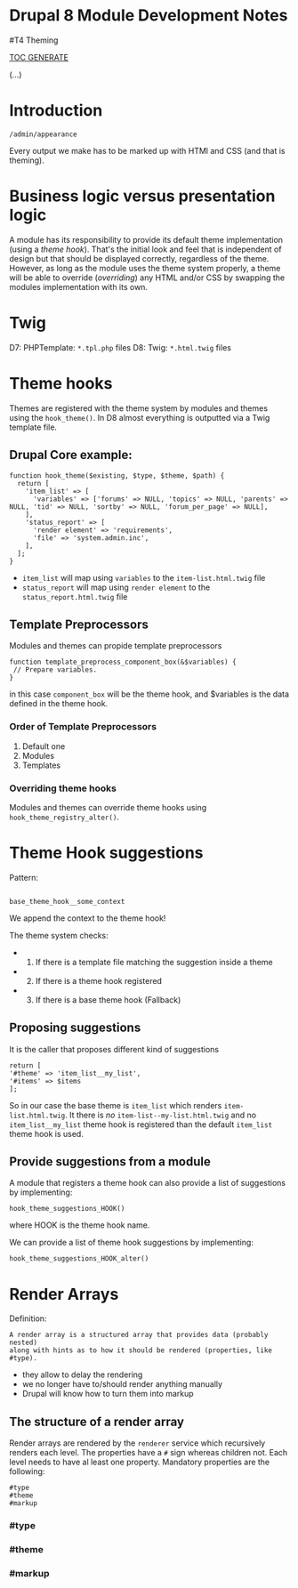 # Drupal 8 Module Development Notes

#T4 Theming

[TOC GENERATE](https://magnetikonline.github.io/markdown-toc-generate/)

(...)

# Introduction

`/admin/appearance`

Every output we make has to be marked up with HTMl and CSS (and that is theming).

# Business logic versus presentation logic

A module has its responsibility to provide its default theme implementation (using a *theme hook*). 
That's the initial look and feel that is independent of design but that should be displayed correctly, 
regardless of the theme. 
However, as long as the module uses the theme system properly, 
a theme will be able to override (*overriding*) any HTML and/or CSS by swapping the modules implementation with its own.

# Twig

D7: PHPTemplate: `*.tpl.php`  files
D8: Twig: `*.html.twig` files

# Theme hooks

Themes are registered with the theme system by modules and themes using the `hook_theme()`.
In D8 almost everything is outputted via a Twig template file.

## Drupal Core example:

```
function hook_theme($existing, $type, $theme, $path) {
  return [
    'item_list' => [
      'variables' => ['forums' => NULL, 'topics' => NULL, 'parents' => NULL, 'tid' => NULL, 'sortby' => NULL, 'forum_per_page' => NULL],
    ],
    'status_report' => [
      'render element' => 'requirements',
      'file' => 'system.admin.inc',
    ],
  ];
}
```

 - `item_list` will map using `variables` to the `item-list.html.twig` file
 - `status_report` will map using `render element` to the `status_report.html.twig` file

## Template Preprocessors

Modules and themes can propide template preprocessors

```
function template_preprocess_component_box(&$variables) {
 // Prepare variables.
}
```

in this case `component_box` will be the theme hook, and $variables is the data defined in the theme hook.

### Order of Template Preprocessors

1. Default one
2. Modules
3. Templates

### Overriding theme hooks

Modules and themes can override theme hooks using `hook_theme_registry_alter()`.

# Theme Hook suggestions

Pattern:

```

base_theme_hook__some_context

```

We append the context to the theme hook!

The theme system checks:
 - 1. If there is a template file matching the suggestion inside a theme
 - 2. If there is a theme hook registered
 - 3. If there is a base theme hook (Fallback)
 
 ## Proposing suggestions
 
 It is the caller that proposes different kind of suggestions
 
 ```
return [
 '#theme' => 'item_list__my_list',
 '#items' => $items
];
 ```
 
 So in our case the base theme is `item_list` which renders `item-list.html.twig`.
 It there is *no* `item-list--my-list.html.twig` and no `item_list__my_list` theme hook is registered
 than the default `item_list` theme hook is used.
 
## Provide suggestions from a module

A module that registers a theme hook can also provide a list of suggestions by implementing:

```
hook_theme_suggestions_HOOK() 
```

where HOOK is the theme hook name.

We can provide a list of theme hook suggestions by implementing:

```
hook_theme_suggestions_HOOK_alter() 
```

# Render Arrays

Definition:
```
A render array is a structured array that provides data (probably nested) 
along with hints as to how it should be rendered (properties, like #type).
```
 - they allow to delay the rendering
 - we no longer have to/should render anything manually
 - Drupal will know how to turn them into markup
 
 
## The structure of a render array

Render arrays are rendered by the `renderer` service which recursively renders each level. 
The properties have a `#` sign whereas children not.
Each level needs to have al least one property.
Mandatory properties are the following:

```
#type
#theme
#markup
```

### #type
### #theme
### #markup

 